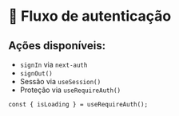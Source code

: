 # 🔁 Fluxo de autenticação

## Ações disponíveis:

- `signIn` via `next-auth`
- `signOut()`
- Sessão via `useSession()`
- Proteção via `useRequireAuth()`

```tsx
const { isLoading } = useRequireAuth();
```